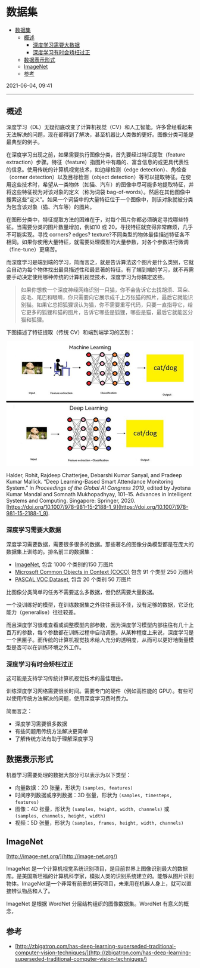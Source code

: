 # 数据集

- [数据集](#数据集)
  - [概述](#概述)
    - [深度学习需要大数据](#深度学习需要大数据)
    - [深度学习有时会矫枉过正](#深度学习有时会矫枉过正)
  - [数据表示形式](#数据表示形式)
  - [ImageNet](#imagenet)
  - [参考](#参考)

2021-06-04, 09:41
***

## 概述

深度学习（DL）无疑彻底改变了计算机视觉（CV）和人工智能。许多曾经看起来无法解决的问题，现在都得到了解决，甚至机器比人类做的更好。图像分类可能是最典型的例子。

在深度学习出现之前，如果需要执行图像分类，首先要经过特征提取（feature extraction）步骤。特征（feature）指图片中有趣的、富含信息的或更具代表性的信息。使用传统的计算机视觉技术，如边缘检测（edge detection）、角检查（corner detection）以及目标检测（object detection）等可以提取特征。在使用这些技术时，希望从一类物体（如猫、汽车）的图像中尽可能多地提取特征，并将这些特征视为对该对象的定义（称为词袋 bag-of-words）。然后在其他图像中搜索这些“定义”。如果一个词袋中的大量特征位于一个图像中，则该对象就被分类为包含该对象（猫、汽车等）的图片。

在图形分类中，特征提取方法的困难在于，对每个图片你都必须确定寻找哪些特征。当需要分类的图片数量增加，例如10 或 20，寻找特征就变得非常麻烦，几乎不可能实现。寻找 corners? edges? texture?不同类型的物体最佳描述特征各不相同。如果你使用大量特征，就需要处理模型的大量参数，对各个参数进行微调（fine-tune）更痛苦。

而深度学习是端到端的学习，简而言之，就是告诉算法这个图片是什么类别，它就会自动为每个物体找出最具描述性和最显著的特征。有了端到端的学习，就不再需要手动决定使用哪种传统的计算机视觉技术，深度学习为你搞定这些。

> 如果你想教一个深度神经网络识别一只猫，你不会告诉它去找胡须、耳朵、皮毛、尾巴和眼睛，你只需要向它展示成千上万张猫的照片，最后它就能识别猫。如果它总把狐狸误认为猫，你不需要重写代码，只要一直指导它，给它更多的狐狸和猫的图片，告诉它哪些是狐狸，哪些是猫，最后它就能区分猫和狐狸。

下图描述了特征提取（传统 CV）和端到端学习的区别：

![](images/2021-06-04-09-41-35.png)

Halder, Rohit, Rajdeep Chatterjee, Debarshi Kumar Sanyal, and Pradeep Kumar Mallick. “Deep Learning-Based Smart Attendance Monitoring System.” In _Proceedings of the Global AI Congress 2019_, edited by Jyotsna Kumar Mandal and Somnath Mukhopadhyay, 101–15. Advances in Intelligent Systems and Computing. Singapore: Springer, 2020. [https://doi.org/10.1007/978-981-15-2188-1_9](https://doi.org/10.1007/978-981-15-2188-1_9).

### 深度学习需要大数据

深度学习需要数据，需要很多很多的数据。那些著名的图像分类模型都是在庞大的数据集上训练的。排名前三的数据集：

- [ImageNet](http://www.image-net.org/), 包含 1000 个类别的150 万图片
- [Microsoft Common Objects in Context (COCO)](https://cocodataset.org/#home) 包含 91 个类型 250 万图片
- [PASCAL VOC Dataset](http://host.robots.ox.ac.uk/pascal/VOC/), 包含 20 个类别 50 万图片

比图像分类简单的任务不需要这么多数据，但仍然需要大量数据。

一个没训练好的模型，在训练数据集之外往往表现不佳，没有足够的数据，它泛化能力（generalise）往往较差。

而且深度学习很难查看或调整模型内部参数，因为深度学习模型内部往往有几十上百万的参数，每个参数都在训练过程中自动调整。从某种程度上来说，深度学习是一个黑匣子。而传统的计算机视觉技术给人充分的透明度，从而可以更好地衡量模型是否可以在训练环境之外工作。

### 深度学习有时会矫枉过正

这可能是支持学习传统计算机视觉技术的最佳理由。

训练深度学习网络需要很长时间。需要专门的硬件（例如高性能的 GPU）。有些可以使用传统方法解决的问题，使用深度学习费时费力。

简而言之：

- 深度学习需要很多数据
- 有些问题用传统方法解决更简单
- 了解传统方法有助于理解深度学习

## 数据表示形式

机器学习需要处理的数据大部分可以表示为以下类型：

- 向量数据：2D 张量，形状为 `(samples, features)`
- 时间序列数据或序列数据：3D 张量，形状为 `(samples, timesteps, features)`
- 图像：4D 张量，形状为 `(samples, height, width, channels)` 或 `(samples, channels, height, width)`
- 视频：5D 张量，形状为 `(samples, frames, height, width, channels)`

## ImageNet

[http://image-net.org/](http://image-net.org/)

ImageNet 是一个计算机视觉系统识别项目，是目前世界上图像识别最大的数据库。是美国斯坦福的计算机科学家，模拟人类的识别系统建立的。能够从图片识别物体。ImageNet是一个非常有前景的研究项目，未来用在机器人身上，就可以直接辨认物品和人了。

ImageNet 是根据 WordNet 分层结构组织的图像数据集。WordNet 有意义的概念，

## 参考

- [http://zbigatron.com/has-deep-learning-superseded-traditional-computer-vision-techniques/](http://zbigatron.com/has-deep-learning-superseded-traditional-computer-vision-techniques/)
